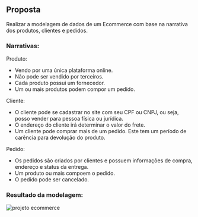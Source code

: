 ## Proposta
Realizar a modelagem de dados de um Ecommerce com base na narrativa dos produtos, clientes e pedidos.

### Narrativas:
Produto:
- Vendo por uma única plataforma online.
- Não pode ser vendido por terceiros.
- Cada produto possui um fornecedor.
- Um ou mais produtos podem compor um pedido.

Cliente:
- O cliente pode se cadastrar no site com seu CPF ou CNPJ, ou seja, posso vender para pessoa física ou jurídica.
- O endereço do cliente irá determinar o valor do frete.
- Um cliente pode comprar mais de um pedido. Este tem um período de carência para devolução do produto.

Pedido:
- Os pedidos são criados por clientes e possuem informações de compra, endereço e status da entrega.
- Um produto ou mais compoem o pedido.
- O pedido pode ser cancelado.

### Resultado da modelagem: 
![projeto ecommerce](https://user-images.githubusercontent.com/112582162/188933639-a3186dd1-6c74-47ad-8d07-cc6cfc3dcace.png)
